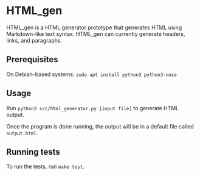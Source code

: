 # HTML_gen

HTML_gen is a HTML generator prototype that generates HTML using Markdown-like
text syntax. HTML_gen can currently generate headers, links, and paragraphs.

## Prerequisites

On Debian-based systems:
`sudo apt install python3 python3-nose`

## Usage

Run `python3 src/html_generator.py [input file]` to generate HTML output.

Once the program is done running, the output will be in a default file
called `output.html`.

## Running tests

To run the tests, run `make test`.

